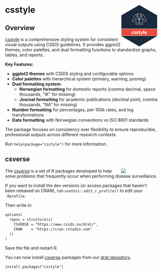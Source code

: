 # csstyle <a href="https://www.csids.no/csstyle/"><img src="man/figures/logo.png" align="right" width="120" /></a>

## Overview 

[csstyle](https://www.csids.no/csstyle/) is a comprehensive styling system for consistent visual outputs using CSIDS guidelines. It provides ggplot2 themes, color palettes, and dual formatting functions to standardize graphs, tables, and reports.

**Key Features:**
- **ggplot2 themes** with CSIDS styling and configurable options
- **Color palettes** with hierarchical system (primary, warning, posneg)
- **Dual formatting system**:
  - **Norwegian formatting** for domestic reports (comma decimal, space thousands, "IK" for missing)
  - **Journal formatting** for academic publications (decimal point, comma thousands, "NA" for missing)
- **Number formatting** for percentages, per-100k rates, and log transformations
- **Date formatting** with Norwegian conventions vs ISO 8601 standards

The package focuses on consistency over flexibility to ensure reproducible, professional outputs across different research contexts.

Run `help(package="csstyle")` for more information.

## csverse

<a href="https://www.csids.no/packages.html"><img src="https://www.csids.no/packages/csverse.png" align="right" width="120" /></a>

The [csverse](https://www.csids.no/packages.html) is a set of R packages developed to help solve problems that frequently occur when performing disease surveillance.

If you want to install the dev versions (or access packages that haven't been released on CRAN), run `usethis::edit_r_profile()` to edit your `.Rprofile`. 

Then write in:

```
options(
  repos = structure(c(
    CSVERSE = "https://www.csids.no/drat/",
    CRAN    = "https://cran.rstudio.com"
  ))
)
```

Save the file and restart R.

You can now install [csverse](https://www.csids.no/packages.html) packages from our [drat repository](https://www.csids.no/drat/).

```
install.packages("csstyle")
```
